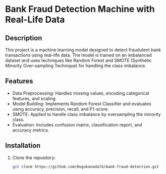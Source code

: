 # Bank Fraud Detection Machine with Real-Life Data

## Description
This project is a machine learning model designed to detect fraudulent bank transactions using real-life data. The model is trained on an imbalanced dataset and uses techniques like Random Forest and SMOTE (Synthetic Minority Over-sampling Technique) for handling the class imbalance.

## Features
- Data Preprocessing: Handles missing values, encoding categorical features, and scaling.
- Model Building: Implements Random Forest Classifier and evaluates using accuracy, precision, recall, and F1-score.
- SMOTE: Applied to handle class imbalance by oversampling the minority class.
- Evaluation: Includes confusion matrix, classification report, and accuracy metrics.

## Installation

1. Clone the repository:
   ```bash
   git clone https://github.com/Dogukanada74/bank-fraud-detection.git
